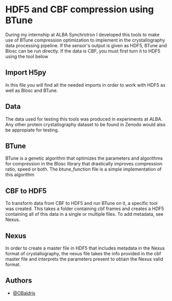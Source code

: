
# HDF5 and CBF compression using BTune
During my internship at ALBA Synchrotron I developed this tools to make use of BTune compression optimization to implement in the crystallography data processing pipeline.
If the sensor's output is given as HDF5, BTune and Blosc can be run directly. If the data is CBF, you must first turn it to HDF5 using the tool below




## Import H5py
In  this file you will find all the needed imports in order to work with HDF5 as well as Blosc and BTune.

## Data 
The data used for testing this tools was produced in experiments at ALBA. Any other protein crystallography dataset to be found in Zenodo would also be appropiate for testing. 
## BTune    
BTune is a genetic algorithm that optimizes the parameters and algorithms for compression in the Blosc library that drastically improves compression ratio, speed or both. The btune_function file is a simple implementation of this algorithm
## CBF to HDF5
To transform data from CBF to HDF5 and run BTune on it, a specific tool was created. This takes a folder containing cbf frames and creates a HDF5 containing all of this data in a single or multiple files. To add metadata, see Nexus. 
## Nexus
In order to create a master file in HDF5 that includes metadata in the Nexus format of crystallography, the nexus file takes the info provided in the cbf master file and interprets the parameters present to obtain the Nexus valid format.
## Authors

- [@OBaldris](https://github.com/OBaldris)

